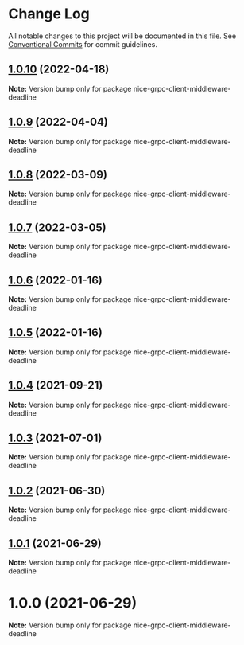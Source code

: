 # Change Log

All notable changes to this project will be documented in this file.
See [Conventional Commits](https://conventionalcommits.org) for commit guidelines.

## [1.0.10](https://github.com/deeplay-io/nice-grpc/compare/nice-grpc-client-middleware-deadline@1.0.9...nice-grpc-client-middleware-deadline@1.0.10) (2022-04-18)

**Note:** Version bump only for package nice-grpc-client-middleware-deadline





## [1.0.9](https://github.com/deeplay-io/nice-grpc/compare/nice-grpc-client-middleware-deadline@1.0.8...nice-grpc-client-middleware-deadline@1.0.9) (2022-04-04)

**Note:** Version bump only for package nice-grpc-client-middleware-deadline





## [1.0.8](https://github.com/deeplay-io/nice-grpc/compare/nice-grpc-client-middleware-deadline@1.0.7...nice-grpc-client-middleware-deadline@1.0.8) (2022-03-09)

**Note:** Version bump only for package nice-grpc-client-middleware-deadline





## [1.0.7](https://github.com/deeplay-io/nice-grpc/compare/nice-grpc-client-middleware-deadline@1.0.6...nice-grpc-client-middleware-deadline@1.0.7) (2022-03-05)

**Note:** Version bump only for package nice-grpc-client-middleware-deadline





## [1.0.6](https://github.com/deeplay-io/nice-grpc/compare/nice-grpc-client-middleware-deadline@1.0.5...nice-grpc-client-middleware-deadline@1.0.6) (2022-01-16)

**Note:** Version bump only for package nice-grpc-client-middleware-deadline





## [1.0.5](https://github.com/deeplay-io/nice-grpc/compare/nice-grpc-client-middleware-deadline@1.0.4...nice-grpc-client-middleware-deadline@1.0.5) (2022-01-16)

**Note:** Version bump only for package nice-grpc-client-middleware-deadline





## [1.0.4](https://github.com/deeplay-io/nice-grpc/compare/nice-grpc-client-middleware-deadline@1.0.3...nice-grpc-client-middleware-deadline@1.0.4) (2021-09-21)

**Note:** Version bump only for package nice-grpc-client-middleware-deadline





## [1.0.3](https://github.com/deeplay-io/nice-grpc/compare/nice-grpc-client-middleware-deadline@1.0.2...nice-grpc-client-middleware-deadline@1.0.3) (2021-07-01)

**Note:** Version bump only for package nice-grpc-client-middleware-deadline





## [1.0.2](https://github.com/deeplay-io/nice-grpc/compare/nice-grpc-client-middleware-deadline@1.0.1...nice-grpc-client-middleware-deadline@1.0.2) (2021-06-30)

**Note:** Version bump only for package nice-grpc-client-middleware-deadline





## [1.0.1](https://github.com/deeplay-io/nice-grpc/compare/nice-grpc-client-middleware-deadline@1.0.0...nice-grpc-client-middleware-deadline@1.0.1) (2021-06-29)

**Note:** Version bump only for package nice-grpc-client-middleware-deadline





# 1.0.0 (2021-06-29)

**Note:** Version bump only for package nice-grpc-client-middleware-deadline
